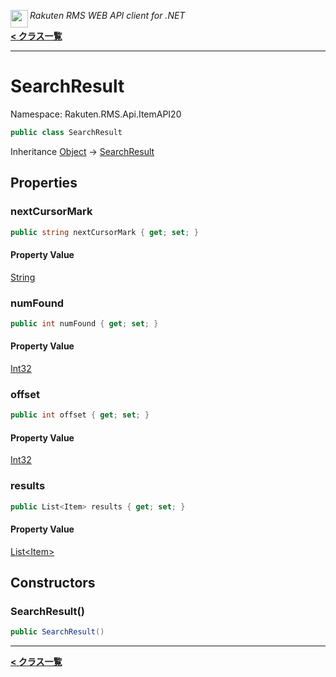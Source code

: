 <img align="left" style="height: 2em;" src="https://webservice.rakuten.co.jp/favicon.ico"><em>Rakuten RMS WEB API client for .NET</em>

[**< クラス一覧**](./)
- - -

# SearchResult

Namespace: Rakuten.RMS.Api.ItemAPI20

```csharp
public class SearchResult
```

Inheritance [Object](https://docs.microsoft.com/en-us/dotnet/api/system.object) → [SearchResult](./rakuten.rms.api.itemapi20.searchresult)

## Properties

### <a id="properties-nextcursormark"/>**nextCursorMark**

```csharp
public string nextCursorMark { get; set; }
```

#### Property Value

[String](https://docs.microsoft.com/en-us/dotnet/api/system.string)<br>

### <a id="properties-numfound"/>**numFound**

```csharp
public int numFound { get; set; }
```

#### Property Value

[Int32](https://docs.microsoft.com/en-us/dotnet/api/system.int32)<br>

### <a id="properties-offset"/>**offset**

```csharp
public int offset { get; set; }
```

#### Property Value

[Int32](https://docs.microsoft.com/en-us/dotnet/api/system.int32)<br>

### <a id="properties-results"/>**results**

```csharp
public List<Item> results { get; set; }
```

#### Property Value

[List&lt;Item&gt;](https://docs.microsoft.com/en-us/dotnet/api/system.collections.generic.list-1)<br>

## Constructors

### <a id="constructors-.ctor"/>**SearchResult()**

```csharp
public SearchResult()
```


- - -
[**< クラス一覧**](./)
